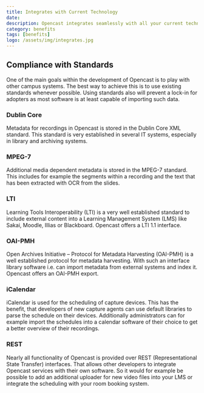 ```yaml
---
title: Integrates with Current Technology
date:
description: Opencast integrates seamlessly with all your current technology and hardware, so investment in costly hardware is unnecessary. As you update your technology and systems, Opencast will continue to support a best in class process and user experience.
category: benefits
tags: [benefits]
logo: /assets/img/integrates.jpg
---
```


## Compliance with Standards
One of the main goals within the development of Opencast is to play with other campus systems. The best way to achieve this is to use existing standards whenever possible. Using standards also will prevent a lock-in for adopters as most software is at least capable of importing such data.

### Dublin Core
Metadata for recordings in Opencast is stored in the Dublin Core XML standard. This standard is very established in several IT systems, especially in library and archiving systems.

### MPEG-7
Additional media dependent metadata is stored in the MPEG-7 standard. This includes for example the segments within a recording and the text that has been extracted with OCR from the slides.

### LTI
Learning Tools Interoperability (LTI) is a very well established standard to include external content into a Learning Management System (LMS) like Sakai, Moodle, Illias or Blackboard. Opencast offers a LTI 1.1 interface.

### OAI-PMH
Open Archives Initiative – Protocol for Metadata Harvesting (OAI-PMH) is a well established protocol for metadata harvesting. With such an interface library software i.e. can import metadata from external systems and index it. Opencast offers an OAI-PMH export.

### iCalendar
iCalendar is used for the scheduling of capture devices. This has the benefit, that developers of new capture agents can use default libraries to parse the schedule on their devices. Additionally administrators can for example import the schedules into a calendar software of their choice to get a better overview of their recordings.

### REST
Nearly all functionality of Opencast is provided over REST (Representational State Transfer) interfaces. That allows other developers to integrate Opencast services with their own software. So it would for example be possible to add an additional uploader for new video files into your LMS or integrate the scheduling with your room booking system.

